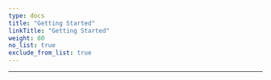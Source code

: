 ```yaml
---
type: docs
title: "Getting Started"
linkTitle: "Getting Started" 
weight: 80
no_list: true
exclude_from_list: true
---
```

---